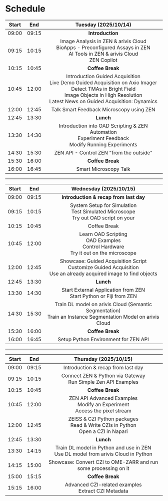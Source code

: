 # Schedule

| **Start** | **End** |                                                                                     **Tuesday (2025/10/14)**                                                                                     |
| :-------: | :-----: | :----------------------------------------------------------------------------------------------------------------------------------------------------------------------------------------------: |
|   09:00   |  09:15  |                                                                                         **Introduction**                                                                                         |
|   09:15   |  10:15  |                                  Image Analysis in ZEN & arivis Cloud<br>BioApps - Preconfigured Assays in ZEN<br>AI Tools in ZEN & arivis Cloud<br>ZEN Copilot                                  |
|   10:15   |  10:45  |                                                                                         **Coffee Break**                                                                                         |
|   10:45   |  12:00  | Introduction Guided Acquisition<br>Live Demo Guided Acquisition on Axio Imager<br>Detect TMAs in Bright Field<br>Image Objects in High Resolution<br>Latest News on Guided Acquisition: Dynamics |
|   12:00   |  12:45  |                                                                             Talk Smart Feedback Microscopy using ZEN                                                                             |
|   12:45   |  13:30  |                                                                                            **Lunch**                                                                                             |
|   13:30   |  14:30  |                                              Introduction into OAD Scripting & ZEN Automation<br>Experiment Feedback<br>Modify Running Experiments                                               |
|   14:30   |  15:30  |                                                                             ZEN API - Control ZEN "from the outside"                                                                             |
|   15:30   |  16:00  |                                                                                         **Coffee Break**                                                                                         |
|   16:00   |  16:45  |                                                                                      Smart Microscopy Talk                                                                                       |

---

| **Start** | **End** |                                              **Wednesday (2025/10/15)**                                              |
| :-------: | :-----: | :------------------------------------------------------------------------------------------------------------------: |
|   09:00   |  09:15  |                                        **Introduction & recap from last day**                                        |
|   09:15   |  10:15  |                System Setup for Simulation<br>Test Simulated Microscope<br>Try out OAD script on your                |
|   10:15   |  10:45  |                                                     Coffee Break                                                     |
|   10:45   |  12:00  |               Learn OAD Scripting<br>OAD Examples<br>Control Hardware<br>Try it out on the microscope                |
|   12:00   |  12:45  | Showcase: Guided Acquisition Script<br>Customize Guided Acquisition<br>Use an already acquired image to find objects |
|   12:45   |  13:30  |                                                      **Lunch**                                                       |
|   13:30   |  14:30  |                         Start External Application from ZEN<br>Start Python or Fiji from ZEN                         |
|   14:30   |  15:30  |    Train DL model on arivis Cloud (Semantic Segmentation)<br>Train an Instance Segmentation Model on arivis Cloud    |
|   15:30   |  16:00  |                                                   **Coffee Break**                                                   |
|   16:00   |  16:45  |                                         Setup Python Environment for ZEN API                                         |

---

| **Start** | **End** |                              **Thursday (2025/10/15)**                              |
| :-------: | :-----: | :---------------------------------------------------------------------------------: |
|   09:00   |  09:15  |                         Introduction & recap from last day                          |
|   09:15   |  10:15  |           Connect ZEN & Python via Gateway<br>Run Simple Zen API Examples           |
|   10:15   |  10:45  |                                  **Coffee Break**                                   |
|   10:45   |  12:00  |    ZEN API Advanced Examples<br>Modify an Experiment<br>Access the pixel stream     |
|   12:00   |  12:45  | ZEISS & CZI Python packages<br>Read & Write CZIs in Python<br>Open a CZI in Napari  |
|   12:45   |  13:30  |                                      **Lunch**                                      |
|   13:30   |  14:15  | Train DL model in Python and use in ZEN<br>Use DL model from arivis Cloud in Python |
|   14:15   |  15:00  |           Showcase: Convert CZI to OME-ZARR and run some processing on it           |
|   15:00   |  15:15  |                                  **Coffee Break**                                   |
|   15:15   |  16:00  |                Advanced CZI-related examples<br>Extract CZI Metadata                |